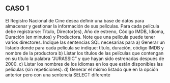 ## CASO 1
El Registro Nacional de Cine desea definir una base de datos para almacenar y gestionar la
información de sus películas. Para cada película debe registrarse: Título, Director(es), Año de
estreno, Código IMDB, Idioma, Duración (en minutos) y Productora. Note que una película puede
tener varios directores.
Indique las sentencias SQL necesarias para
a) Generar un listado donde para cada película se indique: título, duración, código IMDB y
nombre de la productora
b) Listar los títulos de las películas que contengan en su título la palabra “JURASSIC” y que
hayan sido estrenadas después de 2000.
c) Listar los nombres de los idiomas en los que están disponibles las películas (sin repeticiones).
d) Generar el mismo listado que en la opción anterior pero con una sentencia SELECT diferente